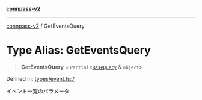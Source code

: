 [**connpass-v2**](../README.md)

***

[connpass-v2](../globals.md) / GetEventsQuery

# Type Alias: GetEventsQuery

> **GetEventsQuery** = `Partial`\<[`BaseQuery`](BaseQuery.md) & `object`\>

Defined in: [types/event.ts:7](https://github.com/ryohidaka/node-connpass/blob/b69cc26f0ea76e14f3ad320cd4a0c035cb6fc39f/src/types/event.ts#L7)

イベント一覧のパラメータ
